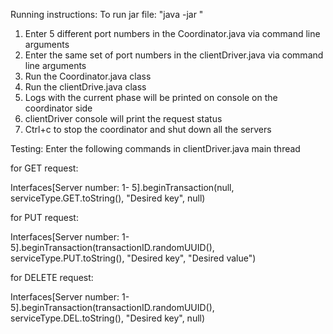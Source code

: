 Running instructions: 
To run jar file: "java -jar <jar file name> <port1> <port2> <port3> <port4> <port5>"
1. Enter 5 different port numbers in the Coordinator.java via command line arguments
2. Enter the same set of port numbers in the clientDriver.java via command line arguments
3. Run the Coordinator.java class
4. Run the clientDrive.java class
5. Logs with the current phase will be printed on console on the coordinator side
6. clientDriver console will print the request status
7. Ctrl+c to stop the coordinator and shut down all the servers

Testing: Enter the following commands in clientDriver.java main thread

for GET request:

Interfaces[Server number: 1- 5].beginTransaction(null, serviceType.GET.toString(), "Desired key", null) 

for PUT request:

Interfaces[Server number: 1- 5].beginTransaction(transactionID.randomUUID(), serviceType.PUT.toString(), "Desired key", "Desired value") 

for DELETE request:

Interfaces[Server number: 1- 5].beginTransaction(transactionID.randomUUID(), serviceType.DEL.toString(), "Desired key", null) 
